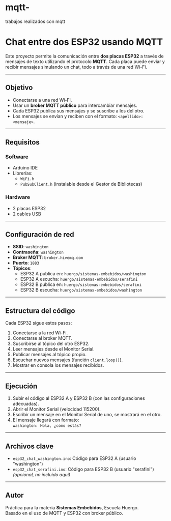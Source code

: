# mqtt-
trabajos realizados con mqtt
# Chat entre dos ESP32 usando MQTT

Este proyecto permite la comunicación entre **dos placas ESP32** a través de mensajes de texto utilizando el protocolo **MQTT**. Cada placa puede enviar y recibir mensajes simulando un chat, todo a través de una red Wi-Fi.

---

## Objetivo

- Conectarse a una red Wi-Fi.
- Usar un **broker MQTT público** para intercambiar mensajes.
- Cada ESP32 publica sus mensajes y se suscribe a los del otro.
- Los mensajes se envían y reciben con el formato: `<apellido>: <mensaje>`.

---

## Requisitos

### Software
- Arduino IDE
- Librerías:
  - `WiFi.h`
  - `PubSubClient.h` (instalable desde el Gestor de Bibliotecas)

### Hardware
- 2 placas ESP32
- 2 cables USB

---

## Configuración de red

- **SSID**: `washington`
- **Contraseña**: `washington`
- **Broker MQTT**: `broker.hivemq.com`
- **Puerto**: `1883`
- **Tópicos**:
  - ESP32 A publica en: `huergo/sistemas-embebidos/washington`
  - ESP32 A escucha: `huergo/sistemas-embebidos/serafini`
  - ESP32 B publica en: `huergo/sistemas-embebidos/serafini`
  - ESP32 B escucha: `huergo/sistemas-embebidos/washington`

---

## Estructura del código

Cada ESP32 sigue estos pasos:

1. Conectarse a la red Wi-Fi.
2. Conectarse al broker MQTT.
3. Suscribirse al tópico del otro ESP32.
4. Leer mensajes desde el Monitor Serial.
5. Publicar mensajes al tópico propio.
6. Escuchar nuevos mensajes (función `client.loop()`).
7. Mostrar en consola los mensajes recibidos.

---

## Ejecución

1. Subir el código al ESP32 A y ESP32 B (con las configuraciones adecuadas).
2. Abrir el Monitor Serial (velocidad 115200).
3. Escribir un mensaje en el Monitor Serial de uno, se mostrará en el otro.
4. El mensaje llegará con formato:  
   `washington: Hola, ¿cómo estás?`

---

## Archivos clave

- `esp32_chat_washington.ino`: Código para ESP32 A (usuario "washington")
- `esp32_chat_serafini.ino`: Código para ESP32 B (usuario "serafini") *(opcional, no incluido aquí)*

---

## Autor

Práctica para la materia **Sistemas Embebidos**, Escuela Huergo.  
Basado en el uso de MQTT y ESP32 con broker público.
